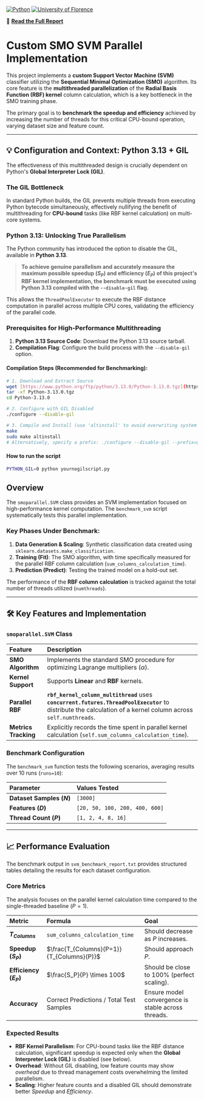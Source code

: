 [![Python](https://img.shields.io/badge/Python-3.13%2B-blue?logo=python&logoColor=white)](https://www.python.org/)
[![University of Florence](https://i.imgur.com/1NmBfH0.png)](https://ingegneria.unifi.it)

📄 **[Read the Full Report](https://github.com/mattiamarilli/SVMSMOParallelNoGIL/blob/main/report/SMO_Parallel_Report.pdf)**

# Custom SMO SVM Parallel Implementation

This project implements a **custom Support Vector Machine (SVM)** classifier utilizing the **Sequential Minimal Optimization (SMO)** algorithm. Its core feature is the **multithreaded parallelization** of the **Radial Basis Function (RBF) kernel** column calculation, which is a key bottleneck in the SMO training phase.

The primary goal is to **benchmark the speedup and efficiency** achieved by increasing the number of threads for this critical CPU-bound operation, varying dataset size and feature count.

---


## 💡 Configuration and Context: Python 3.13 + GIL

The effectiveness of this multithreaded design is crucially dependent on Python's **Global Interpreter Lock (GIL)**.

### The GIL Bottleneck

In standard Python builds, the GIL prevents multiple threads from executing Python bytecode simultaneously, effectively nullifying the benefit of multithreading for **CPU-bound** tasks (like RBF kernel calculation) on multi-core systems.

### Python 3.13: Unlocking True Parallelism

The Python community has introduced the option to disable the GIL, available in **Python 3.13**.

> **To achieve genuine parallelism and accurately measure the maximum possible speedup ($S_P$) and efficiency ($E_P$) of this project's RBF kernel implementation, the benchmark must be executed using Python 3.13 compiled with the `--disable-gil` flag.**

This allows the `ThreadPoolExecutor` to execute the RBF distance computation in parallel across multiple CPU cores, validating the efficiency of the parallel code.

### Prerequisites for High-Performance Multithreading

1.  **Python 3.13 Source Code**: Download the Python 3.13 source tarball.
2.  **Compilation Flag**: Configure the build process with the `--disable-gil` option.

#### Compilation Steps (Recommended for Benchmarking):

```bash
# 1. Download and Extract Source
wget [https://www.python.org/ftp/python/3.13.0/Python-3.13.0.tgz](https://www.python.org/ftp/python/3.13.0/Python-3.13.0.tgz)
tar -xf Python-3.13.0.tgz
cd Python-3.13.0

# 2. Configure with GIL Disabled
./configure --disable-gil

# 3. Compile and Install (use 'altinstall' to avoid overwriting system python)
make
sudo make altinstall 
# Alternatively, specify a prefix: ./configure --disable-gil --prefix=$HOME/python3.13
```

#### How to run the script
```bash
PYTHON_GIL=0 python yournogilscript.py
```

## Overview

The `smoparallel.SVM` class provides an SVM implementation focused on high-performance kernel computation. The `benchmark_svm` script systematically tests this parallel implementation.

### Key Phases Under Benchmark:

1.  **Data Generation & Scaling**: Synthetic classification data created using `sklearn.datasets.make_classification`.
2.  **Training (Fit)**: The SMO algorithm, with time specifically measured for the parallel RBF column calculation (`sum_columns_calculation_time`).
3.  **Prediction (Predict)**: Testing the trained model on a hold-out set.

The performance of the **RBF column calculation** is tracked against the total number of threads utilized (`numthreads`).

---

## 🛠️ Key Features and Implementation

### `smoparallel.SVM` Class

| Feature | Description |
| :--- | :--- |
| **SMO Algorithm** | Implements the standard SMO procedure for optimizing Lagrange multipliers ($\alpha$). |
| **Kernel Support** | Supports **Linear** and **RBF** kernels. |
| **Parallel RBF** | **`rbf_kernel_column_multithread`** uses **`concurrent.futures.ThreadPoolExecutor`** to distribute the calculation of a kernel column across `self.numthreads`. |
| **Metrics Tracking** | Explicitly records the time spent in parallel kernel calculation (`self.sum_columns_calculation_time`). |

### Benchmark Configuration

The `benchmark_svm` function tests the following scenarios, averaging results over 10 runs (`runs=10`):

| Parameter | Values Tested |
| :--- | :--- |
| **Dataset Samples ($N$)** | `[3000]` |
| **Features ($D$)** | `[20, 50, 100, 200, 400, 600]` |
| **Thread Count ($P$)** | `[1, 2, 4, 8, 16]` |

---

## 📈 Performance Evaluation

The benchmark output in `svm_benchmark_report.txt` provides structured tables detailing the results for each dataset configuration.

### Core Metrics

The analysis focuses on the parallel kernel calculation time compared to the single-threaded baseline ($P=1$).

| Metric | Formula | Goal |
| :--- | :--- | :--- |
| **$T_{Columns}$** | `sum_columns_calculation_time` | Should decrease as $P$ increases. |
| **Speedup ($S_P$)** | $\frac{T_{Columns}(P=1)}{T_{Columns}(P)}$ | Should approach $P$. |
| **Efficiency ($E_P$)** | $\frac{S_P}{P} \times 100$ | Should be close to $100\%$ (perfect scaling). |
| **Accuracy** | Correct Predictions / Total Test Samples | Ensure model convergence is stable across threads. |

### Expected Results

* **RBF Kernel Parallelism**: For CPU-bound tasks like the RBF distance calculation, significant speedup is expected only when the **Global Interpreter Lock (GIL)** is disabled (see below).
* **Overhead**: Without GIL disabling, low feature counts may show *overhead* due to thread management costs overwhelming the limited parallelism.
* **Scaling**: Higher feature counts and a disabled GIL should demonstrate better *Speedup* and *Efficiency*.
